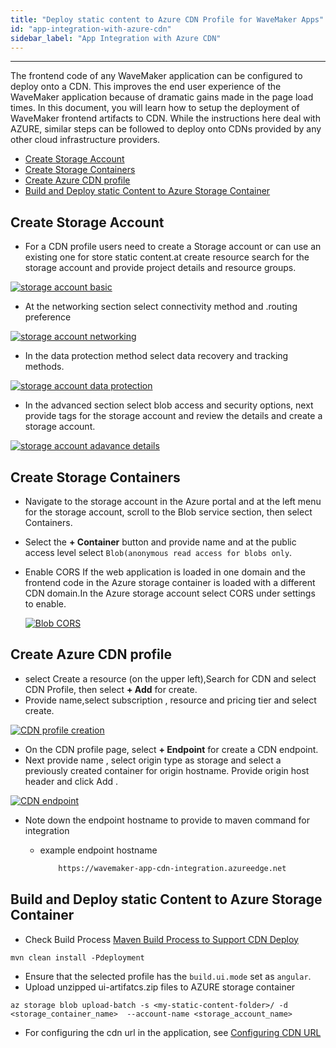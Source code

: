 ```yaml
---
title: "Deploy static content to Azure CDN Profile for WaveMaker Apps"
id: "app-integration-with-azure-cdn"
sidebar_label: "App Integration with Azure CDN"
---
```

---

The frontend code of any WaveMaker application can be configured to deploy onto a CDN. This improves the end user experience of the WaveMaker application because of dramatic gains made in the page load times. In this document, you will learn how to setup the deployment of WaveMaker frontend artifacts to CDN. While the instructions here deal with AZURE, similar steps can be followed to deploy onto CDNs provided by any other cloud infrastructure providers.

- [Create Storage Account](#create-storage-account)
- [Create Storage Containers](#create-storage-containers)
- [Create Azure CDN profile](#create-azure-cdn-profile)
- [Build and Deploy static Content to Azure Storage Container](#build-and-deploy-static-content-to-azure-storage-container)

## Create Storage Account

- For a CDN profile users need to create a Storage account or can use an existing one for store static content.at create resource search for the storage account and provide project details and resource groups.

[![storage account basic](/learn/assets/wme-setup/storageaccount-basic.png)](/learn/assets/wme-setup/storageaccount-basic.png)

- At the networking section select connectivity method and .routing preference

[![storage account networking](/learn/assets/wme-setup/storage-account-networking.png)](/learn/assets/wme-setup/storage-account-networking.png)

- In the data protection method select data recovery and tracking methods.

[![storage account data protection](/learn/assets/wme-setup/storage-account-dataprotection.png)](/learn/assets/wme-setup/storage-account-dataprotection.png)

- In the advanced section select blob access and security options, next provide tags for the storage account and review the details and create a storage account.

[![storage account adavance details](/learn/assets/wme-setup/storage-account-advance.png)](/learn/assets/wme-setup/storage-account-advance.png)

## Create Storage Containers

- Navigate to the storage account in the Azure portal and at the left menu for the storage account, scroll to the Blob service section, then select Containers.
- Select the **+ Container** button and provide name and at the public access level select `Blob(anonymous read access for blobs only`.

- Enable CORS If the web application is loaded in one domain and the frontend code in the Azure storage container is loaded with a different CDN domain.In the Azure storage account select CORS under settings to enable.
  
  [![Blob CORS](/learn/assets/wme-setup/azure-blob-cors.png)](/learn/assets/wme-setup/azure-blob-cors.png)

## Create Azure CDN profile

- select Create a resource (on the upper left),Search for CDN and select CDN Profile, then select **+ Add** for create.
- Provide name,select subscription , resource and pricing tier and select create.

[![CDN profile creation](/learn/assets/wme-setup/cdn-profile-creation.png)](/learn/assets/wme-setup/cdn-profile-creation.png)

- On the CDN profile page, select **+ Endpoint** for create a CDN endpoint.
- Next provide name , select origin type as storage and select a previously created container for origin hostname. Provide origin host header and click Add .

[![CDN endpoint](/learn/assets/wme-setup/cdn-endpoint-creation.png)](/learn/assets/wme-setup/cdn-endpoint-creation.png)

- Note down the endpoint hostname to provide to maven command for integration
  - example endpoint hostname

    ```bash
        https://wavemaker-app-cdn-integration.azureedge.net
    ```

## Build and Deploy static Content to Azure Storage Container

- Check Build Process [Maven Build Process to Support CDN Deploy](/learn/app-development/deployment/building-with-maven#build-war-file-and-static-content-to-deploy-them-separately)

```shell
mvn clean install -Pdeployment
```
- Ensure that the selected profile has the `build.ui.mode` set as `angular`.
- Upload unzipped ui-artifatcs.zip files to AZURE storage container

```shell
az storage blob upload-batch -s <my-static-content-folder>/ -d <storage_container_name>  --account-name <storage_account_name>
```
- For configuring the cdn url in the application, see [Configuring CDN URL](/learn/app-development/deployment/building-with-maven/#configuring-cdn-url)
